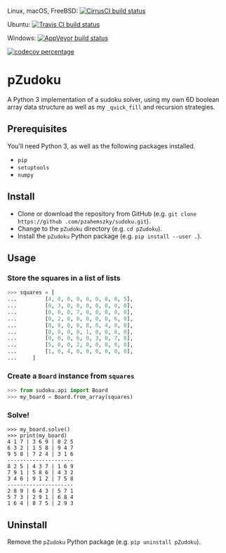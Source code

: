 Linux, macOS, FreeBSD:
[
  ![CirrusCI build status](https://api.cirrus-ci.com/github/pzahemszky/sudoku.svg)
](https://cirrus-ci.com/github/pzahemszky/sudoku)

Ubuntu:
[
  ![Travis CI build status](https://travis-ci.com/pzahemszky/sudoku.svg?branch=master)
](https://travis-ci.com/pzahemszky/sudoku)

Windows:
[
  ![AppVeyor build status](https://ci.appveyor.com/api/projects/status/yf8618ivmnrumk9t?svg=true)
](https://ci.appveyor.com/project/pzahemszky/sudoku)

[
  ![codecov percentage](https://codecov.io/gh/pzahemszky/sudoku/branch/master/graph/badge.svg)
](https://codecov.io/gh/pzahemszky/sudoku)

# pZudoku

A Python 3 implementation of a sudoku solver, using my own 6D boolean array data structure as well as my `_quick_fill` and recursion strategies.

## Prerequisites

You'll need Python 3, as well as the following packages installed.
- `pip`
- `setuptools`
- `numpy`

## Install

- Clone or download the repository from GitHub (e.g. `git clone https://github
.com/pzahemszky/sudoku.git`).
- Change to the `pZudoku` directory (e.g. `cd pZudoku`).
- Install the `pZudoku` Python package (e.g. `pip install --user .`).

## Usage

### Store the squares in a list of lists
```python
>>> squares = [
...         [4, 0, 0, 0, 0, 0, 8, 0, 5],
...         [0, 3, 0, 0, 0, 0, 0, 0, 0],
...         [0, 0, 0, 7, 0, 0, 0, 0, 0],
...         [0, 2, 0, 0, 0, 0, 0, 6, 0],
...         [0, 0, 0, 0, 8, 0, 4, 0, 0],
...         [0, 0, 0, 0, 1, 0, 0, 0, 0],
...         [0, 0, 0, 6, 0, 3, 0, 7, 0],
...         [5, 0, 0, 2, 0, 0, 0, 0, 0],
...         [1, 0, 4, 0, 0, 0, 0, 0, 0],
...     ]
```

### Create a `Board` instance from `squares`

[//]: # (Note: keep this tested in tests.test_api)

```python
>>> from sudoku.api import Board
>>> my_board = Board.from_array(squares)
```

### Solve!

[//]: # (Note: keep this tested in tests.test_api)

```
>>> my_board.solve()
>>> print(my_board)
4 1 7 | 3 6 9 | 8 2 5
6 3 2 | 1 5 8 | 9 4 7
9 5 8 | 7 2 4 | 3 1 6
---------------------
8 2 5 | 4 3 7 | 1 6 9
7 9 1 | 5 8 6 | 4 3 2
3 4 6 | 9 1 2 | 7 5 8
---------------------
2 8 9 | 6 4 3 | 5 7 1
5 7 3 | 2 9 1 | 6 8 4
1 6 4 | 8 7 5 | 2 9 3
```

## Uninstall

Remove the `pZudoku` Python package (e.g. `pip uninstall pZudoku`).
